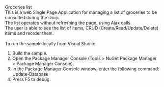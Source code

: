 Groceries list<br>
This is a web Single Page Application for managing a list of groceries to be consulted during the shop. <br>
The list operates without refreshing the page, using Ajax calls.<br>
The user is able to see the list of items, CRUD (Create/Read/Update/Delete) items and reorder them.<br>
<br>
To run the sample locally from Visual Studio:
<br>
1. Build the sample.<br>
2. Open the Package Manager Console (Tools > NuGet Package Manager > Package Manager Console).<br>
3. In the Package Manager Console window, enter the following command: Update-Database<br>
4. Press F5 to debug.<br>

